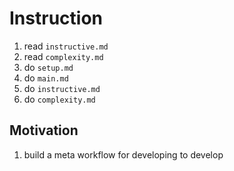 # Instruction
1. read `instructive.md`
2. read `complexity.md`
3. do `setup.md`
4. do `main.md`
5. do `instructive.md`
6. do `complexity.md`

## Motivation
1. build a meta workflow for developing to develop
